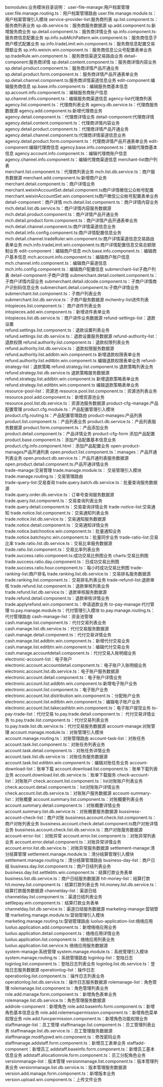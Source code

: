 bsmodules:业务模块目录说明：
  user-file-manage:用户档案管理
    user.file.manage.routing.ts：用户档案管理路由
    user.file.manage.module.ts：用户档案管理引入模块
    service-provider-list:服务商列表
      sp.list.component.ts：服务商列表业务
      sp.db.service.ts：服务商服务数据源
      sp.add.component.ts:新增服务商业务
      sp.detail.component.ts：服务商详情业务
      sp.info.component.ts:服务商信息配置业务
      sp.info.subMchPattern.win.component.ts：服务商信息子商户模式配置业务
      sp.info.tradeLimit.win.component.ts：服务商信息配置交易限额业务
      sp.info.weixin.win.component.ts：服务商信息公众号配置表单业务
      sp.tradeRule.win.component.ts：服务商信渠道交易路由业务
      detail-component:服务商详情
        sp.detail.content.component.ts：服务商详情内容业务
        sp.detail.product.component.ts：服务商详情产品开通业务
        sp.detail.product.form.component.ts：服务商详情产品开通表单业务
        sp.detail.channel.component.ts:服务商详情渠道信息业务
      edit-component:编辑服务商信息
        sp.base.info.component.ts：编辑服务商基本信息
        sp.account.info.component.ts：编辑服务商账户信息
        sp.channel.info.component.ts：编辑服务商渠道信息
    agency-list代理商列表
        agency.list.component.ts：代理商列表业务
        agency.db.service.ts：代理商服务数据源
        agency.add.component.ts:新增代理商业务
        agency.detail.component.ts：代理商详情业务
        detail-component:代理商详情
          agency.detail.content.component.ts：代理商详情内容业务
          agency.detail.product.component.ts：代理商详情产品开通业务
          agency.detail.channel.component.ts:代理商详情渠道信息业务
          agency.detail.product.form.component.ts：代理商详情产品开通表单业务
        edit-component:编辑代理商信息
          agency.base.info.component.ts：编辑代理商基本信息
          agency.account.info.component.ts：编辑代理商账户信息
          agency.channel.info.component.ts：编辑代理商渠道信息
    merchant-list商户列表   
      merchant.list.component.ts：代理商列表业务
        mch.list.db.service.ts：商户服务数据源
        merchant.add.component.ts:新增商户业务
        merchant.detail.component.ts：商户详情业务
        merchant.weixinAccountSet.detail.component.ts商户详情微信公众帐号配置
        merchant.weixinAccountSet.win.component.ts商户微信公众帐号配置表单业务
        detail-component：商户详情
          mch.detail.list.component.ts：商户详情内容业务
          mch.detail.list.db.service.ts：商户详情内容服务数据源
          mch.detail.product.component.ts：商户详情产品开通业务
          mch.detail.product.form.component.ts：商户详情产品开通表单业务
          mch.detail.channel.component.ts:商户详情渠道信息业务
          mch.detail.info.config.component.ts:商户详情配置信息业务
          mch.detail.channel.tradeRuler.win.component.ts:商户详情渠道信息交易路由表单业务
          mch.info.tradeLimit.win.component.ts:商户详情配置信息交易总额限制业务
        edit-component：编辑商户信息
          mch.base.info.component.ts：编辑商户基本信息
          mch.account.info.component.ts：编辑商户账户信息
          mch.channel.info.component.ts：编辑商户渠道信息
          mch.info.config.component.ts：编辑商户配置信息
    submerchant-list子商户列表
          detail-component:子商户详情
            submerchant.detail.content.component.ts：子商户详情内容业务
            submerchant.detail.idcode.component.ts：子商户详情商户识别码信息业务
          submerchant.detail.component.ts:子商户详情业务
          submerchant.list.component.ts：子商户列表业务
          submerchant.list.db.service.ts：子商户服务数据源
    mchentry-list进件列表
      intopieces.list.component.ts： 商户进件列表业务
      intopieces.add.win.component.ts：新增进件表单业务
      intopieces.list.db.service.ts：商户进件业务数据源
    refund-settings-list：退款设置  
      refund.settings.list.component.ts：退款设置列表业务  
      refund.settings.list.db.service.ts：退款设置服务数据源
      refund-authority-list：退款权限
        refund.authority.list.component.ts：退款权限列表业务 
        refund.authority.list.db.service.ts：退款权限服务数据源
        refund.authority.list.addbtn.win.component.ts 新增退款权限表单业务
        refund.authority.list.editbtn.win.component.ts 编辑退款权限表单业务
      refund-strategy-list：退款策略
        refund.strategy.list.component.ts 退款策略列表业务
        refund.strategy.list.db.service.ts 退款策略服务数据源
        refund.strategy.list.addbtn.win.component.ts 新增退款策略表单业务
        refund.strategy.list.editbtn.win.component.ts 编辑退款策略表单业务
      resource-pool-list：资源池
        resource.pool.list.component.ts：资源池列表业务
        resource.pool.add.component.ts：新增资源池业务
        resource.pool.list.db.service.ts：资源池服务数据源
  product-cfg-manage:产品配置管理
    product.cfg.module.ts：产品配置管理引入模块
    product.cfg.routing.ts：产品配置管理路由
    product-manages:产品列表
      product.list.component.ts：产品列表业务
      product.db.service.ts：产品列表服务数据源
      product.form.component.ts：产品添加业务
      product.detail.component.ts：产品详情业务
      product-cfg-form 添加产品配置
        product.base.component.ts：添加产品配置基本信息业务
        product.cfg.info.component.html：添加产品配置业务
    open-product-manages产品开通列表
      open.product.list.component.ts：manages：产品开通列表业务
      open.product.db.service.ts：产品开通列表服务数据源
      open.product.detail.component.ts:产品开通详情业务  
  trade-manage:交易管理
    trade.manage.module.ts： 交易管理引入模块
    trade.manage.routing.ts：交易管理路由                     
    trade-query-list:交易查询
      trade.query.batch.db.service.ts：批量查询服务数据源    
      trade.query.order.db.service.ts：订单号查询服务数据源 
      trade.query.list.component.ts：交易查询列表业务
      trade.query.detail.component.ts：交易查询详情业务
    trade-notice-list:交易通知
      trade.notice.list.component.ts：交易通知列表业务
      trade.notice.list.db.service.ts：交易通知服务数据源
      trade.notice.detail.component.ts：交易通知详情业务
      trade.notice.batchnotice.win.component.ts：批量通知业务
      trade.notice.batchsync.win.component.ts：批量同步业务
    trade-ratio-list:交易比率
      trade.ratio.list.db.service.ts：交易比率服务数据源          
      trade.ratio.list.component.ts：交易比率列表业务
      trade.success.ratio.component.ts:成功交易比例图业务
      charts:交易比例图
        trade.success.ratio.day.component.ts：日成功交易比例图
        trade.success.ratio.hour.component.ts：每小时成功交易比例图
    trade-ranking-list:商户排名
      trade.ranking.list.db.service.ts：交易排名服务数据源
      trade.ranking.list.component.ts：交易排名列表业务
    trade-refund-list:退款审核
      trade.refund.list.component.ts：退款审核列表业务
      trade.refund.list.db.service.ts：退款审核服务数据源
      trade.refund.detail.component.ts：退款审核详情业务
      trade.applyrefund.win.component.ts：申请退款业务
  to-pay-manage:代付管理
    to.pay.manage.module.ts：代付管理引入模块
    to.pay.manage.routing.ts：代付管理路由
    cash-manage-list：资金池管理
      cash.manage.list.component.ts：代付交易列表业务
      cash.manage.list.db.service.ts：代付交易服务数据源
      cash.manage.detail.component.ts：代付交易详情业务
      cash.manage.list.addbtn.win.component.ts：新增代付交易业务
      cash.manage.list.editbtn.win.component.ts：编辑代付交易业务
      cash.manage.accountdetail.component.ts：代付交易入账明细业务
    electronic-account-list：电子账户
      electronic.account.accountdetail.component.ts：电子账户入账明细业务
      electronic.account.list.db.service.ts：电子账户服务数据源
      electronic.account.detail.component.ts：电子账户详情业务
      electronic.account.list.addbtn.win.component.ts:新增电子账户业务
      electronic.account.list.component.ts：电子账户业务
      electronic.account.list.distribution.win.component.ts：分配账户业务
      electronic.account.list.editbtn.win.component.ts：编辑电子账户业务
      electronic.account.list.takecashbtn.win.component.ts：电子账户提现业务
    to-pay-trade-list：代付交易
      to.pay.trade.detail.component.ts： 代付交易详情业务
      to.pay.trade.list.component.ts：代付交易列表业务
      to.pay.trade.list.db.service.ts：代付交易服务数据源
  account-manage:对账管理
    account.manage.module.ts：对账管理引入模块
    account.manage.routing.ts：对账管理路由
    account-task-list：对账任务
      account.task.list.component.ts：对账任务列表业务
      account.task.detail.component.ts：对账任务详情业务
      account.task.list.db.service.ts：对账任务服务数据源
      account.task.list.editbtn.win.component.ts：编辑对账任务业务
    account-download-list：账单下载
      account.download.list.component.ts：账单下载列表业务
      account.download.list.db.service.ts：账单下载服务
    check-account-list：对账账户
      check.account.list.component.ts：list对账账户列表业务
      check.account.detail.component.ts：list对账账户详情业务
      check.account.list.db.service.ts：对账账户服务数据源
    account-summary-list：对账概要
      account.summary.list.component.ts：对账概要列表业务
      account.summary.detail.component.ts：对账概要详情业务
      account.summary.list.db.service.ts：对账概要服务数据源
    bussiness-account-check-list：商户对账
      bussiness.account.check.list.component.ts：商户对账列表业务
      bussiness.account.check.detail.component.ts商户对账详情业务
      bussiness.account.check.list.db.service.ts：商户对账服务数据源
    account-error-list：对账异常
      account.error.list.component.ts：对账异常列表业务
      account.error.detail.component.ts：对账异常详情业务
      account.error.list.db.service.ts：对账异常服务数据源
  settlement-manage:清分结算管理
    settlement.manage.module.ts：清分结算管理引入模块
    settlement.manage.routing.ts：清分结算管理路由
    business-day-list：商户日结
      business.day.list.component.ts：商户日结列表业务
      business.day.list.settlebtn.win.component.ts：结算打款业务表单
      business.list.db.service.ts：商户日结服务数据源
    hit-money-list：结算打款
      hit.money.list.component.ts：结算打款列表业务
      hit.money.list.db.service.ts：结算打款服务数据源
    channelday-list：渠道日结
      channelday.list.component.ts：渠道日结列表业务
      settlepay.win.component.ts：结算打款业务表单
      channelday.list.db.service.ts：渠道日结服务数据源
  marketing-manage:营销管理
    marketing.manage.module.ts:营销管理引入模块
    marketing.manage.routing.ts:营销管理路由
    luoluo-application-list:络络应用
      luoluo.application.add.component.ts：新增络络应用业务
      luoluo.application.detail.component.ts：络络应用详情业务
      luoluo.application.list.component.ts：络络应用列表业务
      luoluo.application.list.service.ts 络络应用服务数据源                        
  system-manage:系统管理
    system.manage.module.ts：系统管理引入模块
    system.manage.routing.ts：系统管理路由
    loginlog-list：登陆日志
      loginlog.list.component.ts：登陆日志列表业务
      loginlog.list.db.service.ts：登陆日志服务数据源
    operationlog-list：操作日志
      operationlog.list.component.ts：操作日志列表业务
      operationlog.list.db.service.ts：操作日志服务数据源
    rolemanage-list：角色管理
      rolemanage.list.component.ts：角色管理列表业务
      role.add.manage.form.component.ts：新增角色表单业务
      rolemanage.list.db.service.ts：角色管理服务数据源         
      addrole-component：新增角色
        role.add.baseinfo.form.component.ts：新增角色基本信息业务
        role.add.rolemenupermission.component.ts：新增角色菜单权限业务
        role.add.funcpermission.component.ts：新增角色功能权限业务          
    staffmanage-list：员工管理
      staffmanage.list.component.ts：员工管理列表业务
      staffmanage.list.db.service.ts：员工管理服务数据源
      staffmanage.modifypwd.win.component.ts：修改密码业务
      staffmanage.addstaff.form.component.ts：新增员工表单业务
      staffadd-component：新增员工
        addstaff.baseinfo.form.component.ts：新增员工基本信息业务
        addstaff.allocationrole.form.component.ts：员工分配角色业务
    versionmanage-list：版本管理
      versionmanage.list.component.ts：版本管理列表业务
      versionmanage.list.db.service.ts：版本管理服务数据源
      version.add.manage.form.component.ts：新增版本业务
      version.upload.win.component.ts：上传文件业务
